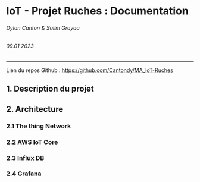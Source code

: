 # IoT - Projet Ruches : Documentation

###### Dylan Canton & Salim Grayaa

###### 09.01.2023

---

 Lien du repos Github : https://github.com/Cantondy/MA_IoT-Ruches



## 1. Description du projet





## 2. Architecture



### 2.1 The thing Network



### 2.2 AWS IoT Core



### 2.3 Influx DB



### 2.4 Grafana